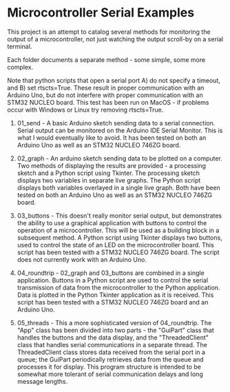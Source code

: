 # Microcontroller Serial Examples

This project is an attempt to catalog several methods for monitoring the output 
of a microcontroller, not just watching the output scroll-by on a serial
terminal.

Each folder documents a separate method - some simple, some more complex.  

Note that python scripts that open a serial port A) do not specify a timeout, and B) set rtscts=True.  These result in proper communication with an Arduino Uno, but do not interfere with proper communication with an STM32 NUCLEO board.  This test has been run on MacOS - if problems occur with Windows or Linux try removing rtscts=True.

1. 01_send - A basic Arduino sketch sending data to a serial connection.  Serial output can be monitored on the Arduino IDE Serial Monitor.  This is what I would eventually like to avoid. It has been tested on both an Arduino Uno as well as an STM32 NUCLEO 746ZG board.

2. 02_graph - An arduino sketch sending data to be plotted on a computer.  Two methods of displaying the results are provided - a processing sketch and a Python script using Tkinter.  The processing sketch displays two variables in separate live graphs.  The Python script displays both variables overlayed in a single live graph.  Both have been tested on both an Arduino Uno as well as an STM32 NUCLEO 746ZG board.

3. 03_buttons - This doesn't really monitor serial output, but demonstrates the ability to use a graphical application with buttons to control the operation of a microcontroller.  This will be used as a building block in a subsequent method.  A Python script using Tkinter displays two buttons, used to control the state of an LED on the microcontroller board.  This script has been tested with a STM32 NUCLEO 746ZG board.  The script does not currently work with an Arduino Uno.

4. 04_roundtrip - 02_graph and 03_buttons are combined in a single application. Buttons in a Python script are used to control the serial transmission of data from the microcontroller to the Python application.  Data is plotted in the Python Tkinter application as it is received.  This script has been tested with a STM32 NUCLEO 746ZG board and an Arduino Uno.

5. 05_threads - This a more sophisticated version of 04_roundtrip.  The "App" class has been divided into two parts - the "GuiPart" class that handles the buttons and the data display, and the "ThreadedClient" class that handles serial communications in a separate thread.  The ThreadedClient class stores data received from the serial port in a queue; the GuiPart periodically retrieves data from the queue and processes it for display.  This program structure is intended to be somewhat more tolerant of serial communication delays and long message lengths.